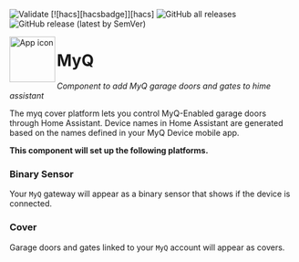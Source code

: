 ![Validate](https://github.com/ehendrix23/hass_myq/workflows/Validate/badge.svg)
[![hacs][hacsbadge]][hacs]
![GitHub all releases](https://img.shields.io/github/downloads/ehendrix23/hass_myq/total)
![GitHub release (latest by SemVer)](https://img.shields.io/github/downloads/ehendrix23/hass_myq/latest/total)

<img align="left" width="80" height="80" src="https://raw.githubusercontent.com/ehendrix23/hass_myq/master/icons/icon.png" alt="App icon">

# MyQ

_Component to add MyQ garage doors and gates to hime assistant_

The myq cover platform lets you control MyQ-Enabled garage doors through Home Assistant. Device names in Home Assistant are generated based on the names defined in your MyQ Device mobile app.

**This component will set up the following platforms.**

### Binary Sensor

Your `MyQ` gateway will appear as a binary sensor that shows if the device is connected.

### Cover

Garage doors and gates linked to your `MyQ` account will appear as covers.
